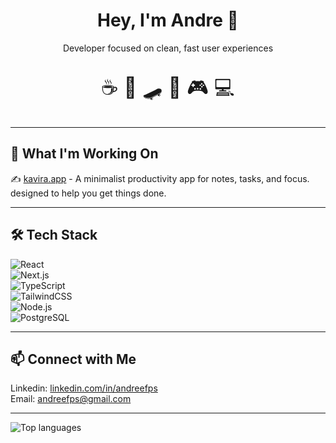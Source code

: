<h1 align="center">Hey, I'm Andre 👋</h1>
<p align="center">
  Developer focused on clean, fast user experiences  
</p>
<p align="center" style="font-size: 2rem;">
  ☕️ 🎵 🛹 🚴 🎮 💻
</p>


---

## 🚀 What I'm Working On

✍️ [kavira.app](https://kavira.app)  - A minimalist productivity app for notes, tasks, and focus. designed to help you get things done.



---

## 🛠️ Tech Stack

![React](https://img.shields.io/badge/-React-161B22?style=flat-square&logo=react&logoColor=61DAFB)  
![Next.js](https://img.shields.io/badge/-Next.js-161B22?style=flat-square&logo=next.js&logoColor=ffffff)  
![TypeScript](https://img.shields.io/badge/-TypeScript-161B22?style=flat-square&logo=typescript&logoColor=3178C6)  
![TailwindCSS](https://img.shields.io/badge/-Tailwind-161B22?style=flat-square&logo=tailwind-css&logoColor=38B2AC)  
![Node.js](https://img.shields.io/badge/-Node.js-161B22?style=flat-square&logo=node.js&logoColor=339933)  
![PostgreSQL](https://img.shields.io/badge/-PostgreSQL-161B22?style=flat-square&logo=postgresql&logoColor=blue)

---

## 📫 Connect with Me

Linkedin: [linkedin.com/in/andreefps](www.linkedin.com/in/andreefps)  
Email: andreefps@gmail.com

---


<p align="start">
  <img src="https://github-readme-stats.vercel.app/api/top-langs?username=andreefps&show_icons=true&locale=en&layout=compact&theme=vision-friendly-dark&count_private=true" alt="Top languages" />
</p>
